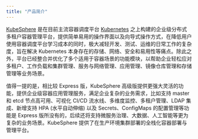 ```yaml
---
title: "产品简介"
---
```


[KubeSphere](https://kubesphere.io) 是在目前主流容器调度平台 [Kubernetes](https://kubernetes.io) 之上构建的企业级分布式多租户容器管理平台，提供简单易用的操作界面以及向导式操作方式，在降低用户使用容器调度平台学习成本的同时，极大减轻开发、测试、运维的日常工作的复杂度，旨在解决 Kubernetes 本身存在的存储、网络、安全和易用性等痛点。除此之外，平台已经整合并优化了多个适用于容器场景的功能模块，以帮助企业轻松应对多租户、工作负载和集群管理、服务与网络管理、应用管理、镜像仓库管理和存储管理等业务场景。

值得一提的是，相比较 Express 版，KubeSphere 高级版提供更强大灵活的功能，提供企业级容器应用管理服务，满足企业复杂的业务需求，比如支持 master 和 etcd 节点高可用、可视化 CI/CD 流水线、多维度监控、多租户管理、LDAP 集成、新增支持 HPA (水平自动伸缩) 以及 Secrets、ConfigMaps 的配置管理等功能是 Express 版所没有的，后续还将支持微服务治理、大数据、人工智能等更为复杂的业务场景。KubeSphere 提供了在生产环境集群部署的全栈化容器部署与管理平台。
